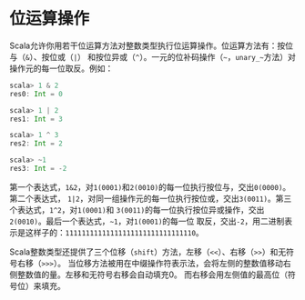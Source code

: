 位运算操作
================================================================================
Scala允许你用若干位运算方法对整数类型执行位运算操作。位运算方法有：按位与（`&`）、按位或（`|`）
和按位异或（`^`）。一元的位补码操作（`~`，`unary_~`方法）对操作元的每一位取反。例如：
```scala
scala> 1 & 2
res0: Int = 0

scala> 1 | 2
res1: Int = 3

scala> 1 ^ 3
res2: Int = 2

scala> ~1
res3: Int = -2
```
第一个表达式，`1&2`，对`1(0001)`和`2(0010)`的每一位执行按位与，交出`0(0000)`。第二个表达式，
`1|2`，对同一组操作元的每一位执行按位或，交出`3(0011)`。第三个表达式，`1^2`，对`1(0001)`和
`3(0011)`的每一位执行按位异或操作，交出`2(0010)`。最后一个表达式，`~1`，对`1(0001)`的每一位
取反，交出`-2`，用二进制表示是这样子的：`11111111111111111111111111111110`。

Scala整数类型还提供了三个位移（`shift`）方法，左移（`<<`）、右移（`>>`）和无符号右移（`>>>`）。
当位移方法被用在中缀操作符表示法，会将左侧的整数值移动右侧整数值的量。左移和无符号右移会自动填充0。
而右移会用左侧值的最高位（符号位）来填充。
